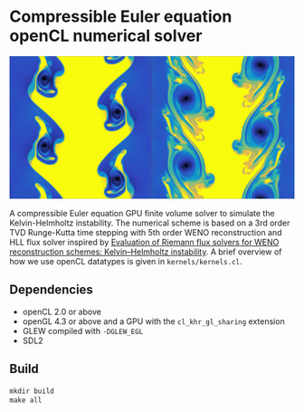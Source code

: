 # Compressible Euler equation openCL numerical solver

![Kelvin-Helmholtz instability](./example.png)

A compressible Euler equation GPU finite volume solver to simulate the Kelvin-Helmholtz instability. The numerical scheme is based on a 3rd order TVD Runge-Kutta time stepping with 5th order WENO reconstruction and HLL flux solver inspired by [Evaluation of Riemann flux solvers for WENO reconstruction schemes: Kelvin–Helmholtz instability](https://doi.org/10.1016/j.compfluid.2015.04.026). A brief overview of how we use openCL datatypes is given in `kernels/kernels.cl`.

## Dependencies

- openCL 2.0 or above
- openGL 4.3 or above and a GPU with the `cl_khr_gl_sharing` extension
- GLEW compiled with `-DGLEW_EGL`
- SDL2

## Build

```shell
mkdir build
make all
```

